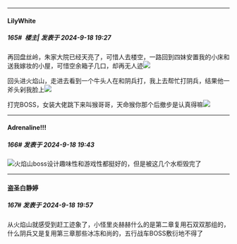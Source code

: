 ﻿
*****

####  LilyWhite  
##### 165#         楼主| 发表于 2024-9-18 19:27

再回盘丝岭，朱家大院已经天亮了，可惜人去楼空，一路回到四妹安置我的小床和送我嫁妆的小屋，可惜空余箱子几口，却再无人迹<img src="https://static.saraba1st.com/image/smiley/face2017/138.png" referrerpolicy="no-referrer">

回头进火焰山，走进去看到一个牛头人在和阴兵打，我上去帮忙打阴兵，结果他一斧头剁我脸上<img src="https://static.saraba1st.com/image/smiley/face2017/145.png" referrerpolicy="no-referrer">

打完BOSS，女装大佬跳下来叫猴哥哥，天命猴你那个后撤步是认真得嘛<img src="https://static.saraba1st.com/image/smiley/face2017/066.png" referrerpolicy="no-referrer">


*****

####  Adrenaline!!!  
##### 166#       发表于 2024-9-18 19:43

<img src="https://static.saraba1st.com/image/smiley/face2017/067.png" referrerpolicy="no-referrer">火焰山boss设计趣味性和游戏性都挺好的，但是被这几个水柜毁完了


*****

####  盗圣白静婷  
##### 167#       发表于 2024-9-18 19:57

从火焰山就感受到赶工迹象了，小怪里炎赫赫什么的是第二章复用石双双那组的，什么阴兵又是复用第三章那些冰冻和尚的，五行战车BOSS敷衍地不得了

